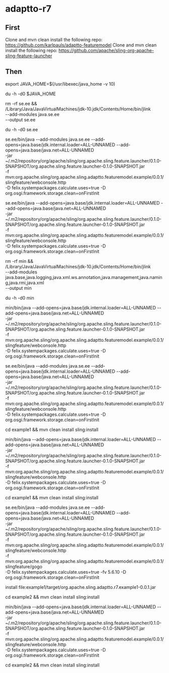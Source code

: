 # adaptto-r7

## First

Clone and mvn clean install the following repo: https://github.com/karlpauls/adaptto-featuremodel
Clone and mvn clean install the following repo: https://github.com/apache/sling-org-apache-sling-feature-launcher

## Then

export JAVA_HOME=$(/usr/libexec/java_home -v 10)

du -h -d0 $JAVA_HOME

rm -rf se.ee && \
/Library/Java/JavaVirtualMachines/jdk-10.jdk/Contents/Home/bin/jlink \
  --add-modules java.se.ee \
  --output se.ee

du -h -d0 se.ee

se.ee/bin/java --add-modules java.se.ee --add-opens=java.base/jdk.internal.loader=ALL-UNNAMED --add-opens=java.base/java.net=ALL-UNNAMED \
  -jar ~/.m2/repository/org/apache/sling/org.apache.sling.feature.launcher/0.1.0-SNAPSHOT/org.apache.sling.feature.launcher-0.1.0-SNAPSHOT.jar \
  -f mvn:org.apache.sling/org.apache.sling.adaptto.featuremodel.example/0.0.1/slingfeature/webconsole.http \
  -D felix.systempackages.calculate.uses=true -D org.osgi.framework.storage.clean=onFirstInit

se.ee/bin/java --add-opens=java.base/jdk.internal.loader=ALL-UNNAMED --add-opens=java.base/java.net=ALL-UNNAMED \
  -jar ~/.m2/repository/org/apache/sling/org.apache.sling.feature.launcher/0.1.0-SNAPSHOT/org.apache.sling.feature.launcher-0.1.0-SNAPSHOT.jar \
  -f mvn:org.apache.sling/org.apache.sling.adaptto.featuremodel.example/0.0.1/slingfeature/webconsole.http \
  -D felix.systempackages.calculate.uses=true -D org.osgi.framework.storage.clean=onFirstInit

rm -rf min && \
/Library/Java/JavaVirtualMachines/jdk-10.jdk/Contents/Home/bin/jlink \
  --add-modules java.base,java.logging,java.xml.ws.annotation,java.management,java.naming,java.rmi,java.xml \
  --output min

du -h -d0 min

min/bin/java --add-opens=java.base/jdk.internal.loader=ALL-UNNAMED --add-opens=java.base/java.net=ALL-UNNAMED \
  -jar ~/.m2/repository/org/apache/sling/org.apache.sling.feature.launcher/0.1.0-SNAPSHOT/org.apache.sling.feature.launcher-0.1.0-SNAPSHOT.jar \
  -f mvn:org.apache.sling/org.apache.sling.adaptto.featuremodel.example/0.0.1/slingfeature/webconsole.http \
  -D felix.systempackages.calculate.uses=true -D org.osgi.framework.storage.clean=onFirstInit

se.ee/bin/java --add-modules java.se.ee --add-opens=java.base/jdk.internal.loader=ALL-UNNAMED --add-opens=java.base/java.net=ALL-UNNAMED \
  -jar ~/.m2/repository/org/apache/sling/org.apache.sling.feature.launcher/0.1.0-SNAPSHOT/org.apache.sling.feature.launcher-0.1.0-SNAPSHOT.jar \
  -f mvn:org.apache.sling/org.apache.sling.adaptto.featuremodel.example/0.0.1/slingfeature/webconsole.http \
  -D felix.systempackages.calculate.uses=true -D org.osgi.framework.storage.clean=onFirstInit

cd example1 && mvn clean install sling:install

min/bin/java --add-opens=java.base/jdk.internal.loader=ALL-UNNAMED --add-opens=java.base/java.net=ALL-UNNAMED \
  -jar ~/.m2/repository/org/apache/sling/org.apache.sling.feature.launcher/0.1.0-SNAPSHOT/org.apache.sling.feature.launcher-0.1.0-SNAPSHOT.jar \
  -f mvn:org.apache.sling/org.apache.sling.adaptto.featuremodel.example/0.0.1/slingfeature/webconsole.http \
  -D felix.systempackages.calculate.uses=true -D org.osgi.framework.storage.clean=onFirstInit

cd example1 && mvn clean install sling:install

se.ee/bin/java --add-modules java.se.ee --add-opens=java.base/jdk.internal.loader=ALL-UNNAMED --add-opens=java.base/java.net=ALL-UNNAMED \
  -jar ~/.m2/repository/org/apache/sling/org.apache.sling.feature.launcher/0.1.0-SNAPSHOT/org.apache.sling.feature.launcher-0.1.0-SNAPSHOT.jar \
  -f mvn:org.apache.sling/org.apache.sling.adaptto.featuremodel.example/0.0.1/slingfeature/webconsole.http \
  -f mvn:org.apache.sling/org.apache.sling.adaptto.featuremodel.example/0.0.1/slingfeature/gogo \
  -D felix.systempackages.calculate.uses=true -fv 5.6.10 -D org.osgi.framework.storage.clean=onFirstInit

install file:example1/target/org.apache.sling.adaptto.r7.example1-0.0.1.jar 

cd example2 && mvn clean install sling:install

min/bin/java --add-opens=java.base/jdk.internal.loader=ALL-UNNAMED --add-opens=java.base/java.net=ALL-UNNAMED \
  -jar ~/.m2/repository/org/apache/sling/org.apache.sling.feature.launcher/0.1.0-SNAPSHOT/org.apache.sling.feature.launcher-0.1.0-SNAPSHOT.jar \
  -f mvn:org.apache.sling/org.apache.sling.adaptto.featuremodel.example/0.0.1/slingfeature/webconsole.http \
  -D felix.systempackages.calculate.uses=true -D org.osgi.framework.storage.clean=onFirstInit

cd example2 && mvn clean install sling:install
